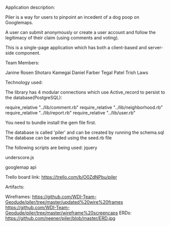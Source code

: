 Application description:

Piler is a way for users to pinpoint an incedent of a dog poop on Googlemaps.

A user can submit anonymously or create a user account and follow the legitimacy of their claim (using comments and voting).

This is a single-page application which has both a client-based and server-side component.

Team Members:

Janine Rosen Shotaro Kamegai Daniel Farber Tegal Patel Trish Laws

Technology used:

The library has 4 modular connections which use Active_record to persist to the database(PostgreSQL):

require_relative "../lib/comment.rb" require_relative "../lib/neighborhood.rb" require_relative "../lib/report.rb" require_relative "../lib/user.rb"

You need to bundle install the gem file first.

The database is called 'piler' and can be created by running the schema.sql The database can be seeded using the seed.rb file

The following scripts are being used: jquery

underscore.js

googlemap api

Trello board link: https://trello.com/b/O0ZdNPbu/piler

Artifacts:

Wireframes: https://github.com/WDI-Team-Geodude/piler/tree/master/updated%20wire%20frames https://github.com/WDI-Team-Geodude/piler/tree/master/wireframe%20screencaps ERDs: https://github.com/neener/piler/blob/master/ERD.jpg